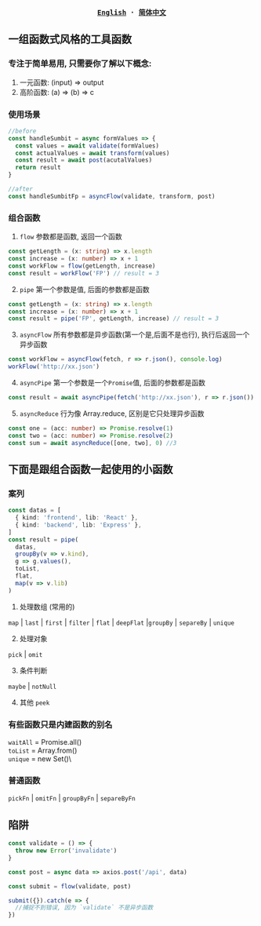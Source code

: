 <div align="center">
<strong>
<samp>

[English](README.md) · [简体中文](README.zh-Hans.md)

</samp>
</strong>
</div>

## 一组函数式风格的工具函数

### 专注于简单易用, 只需要你了解以下概念:

1. 一元函数: (input) => output
2. 高阶函数: (a) => (b) => c

### 使用场景

```typescript
//before
const handleSumbit = async formValues => {
  const values = await validate(formValues)
  const actualValues = await transform(values)
  const result = await post(acutalValues)
  return result
}

//after
const handleSumbitFp = asyncFlow(validate, transform, post)
```

### 组合函数

1.  `flow` 参数都是函数, 返回一个函数

```typescript
const getLength = (x: string) => x.length
const increase = (x: number) => x + 1
const workFlow = flow(getLength, increase)
const result = workFlow('FP') // result = 3
```

2.  `pipe` 第一个参数是值, 后面的参数都是函数

```typescript
const getLength = (x: string) => x.length
const increase = (x: number) => x + 1
const result = pipe('FP', getLength, increase) // result = 3
```

3. `asyncFlow` 所有参数都是异步函数(第一个是,后面不是也行), 执行后返回一个异步函数

```typescript
const workFlow = asyncFlow(fetch, r => r.json(), console.log)
workFlow('http://xx.json')
```

4. `asyncPipe` 第一个参数是一个`Promise`值, 后面的参数都是函数

```typescript
const result = await asyncPipe(fetch('http://xx.json'), r => r.json())
```

5. `asyncReduce` 行为像 Array.reduce, 区别是它只处理异步函数

```typescript
const one = (acc: number) => Promise.resolve(1)
const two = (acc: number) => Promise.resolve(2)
const sum = await asyncReduce([one, two], 0) //3
```

## 下面是跟组合函数一起使用的小函数

### 案列

```typescript
const datas = [
  { kind: 'frontend', lib: 'React' },
  { kind: 'backend', lib: 'Express' },
]
const result = pipe(
  datas,
  groupBy(v => v.kind),
  g => g.values(),
  toList,
  flat,
  map(v => v.lib)
)
```

1. 处理数组 (常用的)

`map` | `last` | `first` | `filter` | `flat` | `deepFlat` |`groupBy` | `separeBy` | `unique`

2. 处理对象

`pick` | `omit`

3. 条件判断

`maybe` | `notNull`

4. 其他
   `peek`

### 有些函数只是内建函数的别名

`waitAll` = Promise.all()\
`toList` = Array.from()\
`unique` = new Set()\

### 普通函数

`pickFn` | `omitFn` | `groupByFn` | `separeByFn`

## 陷阱

```ts
const validate = () => {
  throw new Error('invalidate')
}

const post = async data => axios.post('/api', data)

const submit = flow(validate, post)

submit({}).catch(e => {
  //捕捉不到错误, 因为 `validate` 不是异步函数
})
```
